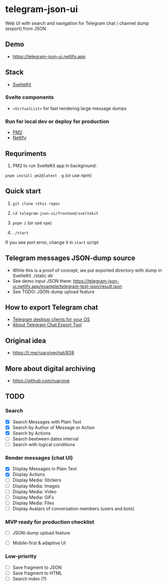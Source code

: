 # telegram-json-ui

Web UI with search and navigation for Telegram chat / channel dump (export) from JSON

## Demo

- https://telegram-json-ui.netlify.app


## Stack

- [SvelteKit](https://kit.svelte.dev/)


### Svelte components

- `<VirtualList>` for fast rendering large message dumps


### Run for local dev or deploy for production

- [PM2](https://pm2.keymetrics.io/docs/usage/quick-start/)
- [Netlify](https://docs.netlify.com/configure-builds/common-configurations/sveltekit/)


## Requriments

1. PM2 to run SvelteKit app in background:

`pnpm install pm2@latest -g` (or use npm)


## Quick start

1. `git clone <this repo>`

2. `cd telegram-json-ui/frontend/sveltekit`

3. `pnpm i` (or use `npm`)

4. `./start`

If you see port error, change it in `start` script


## Telegram messages JSON-dump source

- While this is a proof of concept, we put exported directory with dump in SvelteKit ./static dir
- See demo input JSON there: https://telegram-json-ui.netlify.app/example/telegram-test-json/result.json
- See TODO: JSON-dump upload feature

## How to export Telegram chat

- [Telegram desktop clients for your OS](https://desktop.telegram.org/)
- [About Telegram Chat Export Tool](https://telegram.org/blog/export-and-more)


## Original idea

- https://t.me/ruarxivechat/838


## More about digital archiving

- https://github.com/ruarxive


## TODO

### Search

- [x] Search Messages with Plain Text
- [x] Search by Author of Message or Action
- [x] Search by Actions
- [ ] Search beetween dates interval
- [ ] Search with logical conditions

### Render messages (chat UI)

- [x] Display Messages in Plain Text
- [x] Display Actions
- [ ] Display Media: Stickers
- [ ] Display Media: Images
- [ ] Display Media: Video
- [ ] Display Media: GIFs
- [ ] Display Media: Files
- [ ] Display Avatars of conversation members (users and bots)

### MVP ready for production checklist

- [ ] JSON-dump upload feature
- [ ] Mobile-first & adaptive UI


### Low-priority

- [ ] Save fragment to JSON
- [ ] Save fragment to HTML
- [ ] Search index (?)
